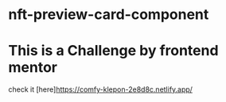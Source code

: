 # nft-preview-card-component
# This is a Challenge by frontend mentor
check it [here]https://comfy-klepon-2e8d8c.netlify.app/
